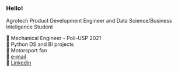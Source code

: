 ### Hello!

Agrotech Product Development Engineer and Data Science/Business Inteligence Student

🔧 Mechanical Engineer - Poli-USP 2021 <br>
🐍 Python DS and BI projects <br>
🏁 Motorsport fan <br>
📧 [e-mail](mailto:gustavo.l.oliveira@alumni.usp.br) <br>
🔗 [Linkedin](https://www.linkedin.com/in/gustavolopeso/) <br>

<!---
gustavolopeso/gustavolopeso is a ✨ special ✨ repository because its `README.md` (this file) appears on your GitHub profile.
You can click the Preview link to take a look at your changes.
--->
